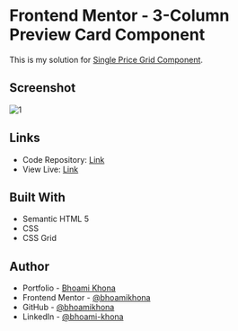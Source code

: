 # Frontend Mentor - 3-Column Preview Card Component

This is my solution for [Single Price Grid Component](https://www.frontendmentor.io/challenges/single-price-grid-component-5ce41129d0ff452fec5abbbc).

## Screenshot

![1](https://github.com/bhoamikhona/frontend-mentor-challenges/assets/50435319/b8bfc668-5927-46e8-a941-a29d7efbe8b8)

## Links

- Code Repository: [Link](https://github.com/bhoamikhona/frontend-mentor-challenges/tree/main/single-price-grid-component-main)
- View Live: [Link](https://bhoamikhona.github.io/frontend-mentor-challenges/single-price-grid-component-main/index.html)

## Built With

- Semantic HTML 5
- CSS
- CSS Grid

## Author

- Portfolio - [Bhoami Khona](https://bhoamikhona.github.io/bhoami-khona-website/)
- Frontend Mentor - [@bhoamikhona](https://www.frontendmentor.io/profile/bhoamikhona)
- GitHub - [@bhoamikhona](https://github.com/bhoamikhona)
- LinkedIn - [@bhoami-khona](https://www.linkedin.com/in/bhoami-khona/)

